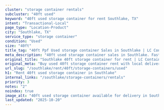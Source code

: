 ```yaml
---
cluster: "storage container rentals"
subcluster: "40ft used"
keyword: "40ft used storage container for rent Southlake, TX"
intent: "Transactional-Local"
page_type: "Location-Product"
city: "Southlake, TX"
service_type: "storage container"
condition: "Used"
size: "40ft"
title_tag: "40ft Ppf Used storage container Sales in Southlake | LC Container"
meta_description: "40ft used storage container sales in Southlake. Fast delivery, competitive pricing. Serving storage containers area. Quote ID: EGA. Call (214) 524-4168 for your free quote today."
original_title: "Southlake 40ft storage container for rent | LC Container"
original_meta: "Buy used 40ft storage container rent with local delivery in Southlake, TX. LC Container — local Since 2003. Request a fast quote today."
url_slug: "/southlake/rent/40ft/storage-containers/used"
h1: "Rent 40ft used storage container in Southlake"
internal_links: "/southlake/storage-containers/rentals"
priority: 3
notes: "2"
noindex: true
image_alt: "40ft used storage container available for delivery in Southlake"
last_updated: "2025-10-20"
---
```


<!-- TODO: Add unique city/inventory copy, images, and internal links here. -->
